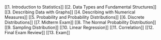 [[1. Introduction to Statistics]]
[[2. Data Types and Fundamental Structures]]
[[3. Describing Data with Graphs]]
[[4. Describing with Numerical Measures]]
[[5. Probability and Probability Distributions]]
[[6. Discrete Distributions]]
[[7. Midterm Exam]]
[[8. The Normal Probability Distribution]]
[[9. Sampling Distribution]]
[[10. Linear Regression]]
[[11. Correlation]]
[[12. Final Exam Review]]
[[13. Exam]]